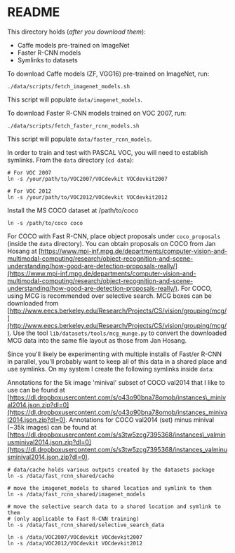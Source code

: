 # README

This directory holds \(_after you download them_\):

* Caffe models pre-trained on ImageNet
* Faster R-CNN models
* Symlinks to datasets

To download Caffe models \(ZF, VGG16\) pre-trained on ImageNet, run:

```text
./data/scripts/fetch_imagenet_models.sh
```

This script will populate `data/imagenet_models`.

To download Faster R-CNN models trained on VOC 2007, run:

```text
./data/scripts/fetch_faster_rcnn_models.sh
```

This script will populate `data/faster_rcnn_models`.

In order to train and test with PASCAL VOC, you will need to establish symlinks. From the `data` directory \(`cd data`\):

```text
# For VOC 2007
ln -s /your/path/to/VOC2007/VOCdevkit VOCdevkit2007

# For VOC 2012
ln -s /your/path/to/VOC2012/VOCdevkit VOCdevkit2012
```

Install the MS COCO dataset at /path/to/coco

```text
ln -s /path/to/coco coco
```

For COCO with Fast R-CNN, place object proposals under `coco_proposals` \(inside the `data` directory\). You can obtain proposals on COCO from Jan Hosang at [https://www.mpi-inf.mpg.de/departments/computer-vision-and-multimodal-computing/research/object-recognition-and-scene-understanding/how-good-are-detection-proposals-really/](https://www.mpi-inf.mpg.de/departments/computer-vision-and-multimodal-computing/research/object-recognition-and-scene-understanding/how-good-are-detection-proposals-really/). For COCO, using MCG is recommended over selective search. MCG boxes can be downloaded from [http://www.eecs.berkeley.edu/Research/Projects/CS/vision/grouping/mcg/](http://www.eecs.berkeley.edu/Research/Projects/CS/vision/grouping/mcg/). Use the tool `lib/datasets/tools/mcg_munge.py` to convert the downloaded MCG data into the same file layout as those from Jan Hosang.

Since you'll likely be experimenting with multiple installs of Fast/er R-CNN in parallel, you'll probably want to keep all of this data in a shared place and use symlinks. On my system I create the following symlinks inside `data`:

Annotations for the 5k image 'minival' subset of COCO val2014 that I like to use can be found at [https://dl.dropboxusercontent.com/s/o43o90bna78omob/instances\_minival2014.json.zip?dl=0](https://dl.dropboxusercontent.com/s/o43o90bna78omob/instances_minival2014.json.zip?dl=0). Annotations for COCO val2014 \(set\) minus minival \(~35k images\) can be found at [https://dl.dropboxusercontent.com/s/s3tw5zcg7395368/instances\_valminusminival2014.json.zip?dl=0](https://dl.dropboxusercontent.com/s/s3tw5zcg7395368/instances_valminusminival2014.json.zip?dl=0).

```text
# data/cache holds various outputs created by the datasets package
ln -s /data/fast_rcnn_shared/cache

# move the imagenet_models to shared location and symlink to them
ln -s /data/fast_rcnn_shared/imagenet_models

# move the selective search data to a shared location and symlink to them
# (only applicable to Fast R-CNN training)
ln -s /data/fast_rcnn_shared/selective_search_data

ln -s /data/VOC2007/VOCdevkit VOCdevkit2007
ln -s /data/VOC2012/VOCdevkit VOCdevkit2012
```

